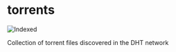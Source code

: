 torrents 
========
![Indexed](https://img.shields.io/badge/indexed-229413-blue)

Collection of torrent files discovered in the DHT network
